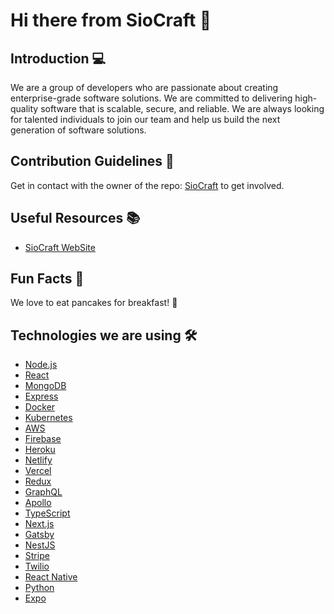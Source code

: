 
# Hi there from SioCraft 🚀

## Introduction 💻

We are a group of developers who are passionate about creating enterprise-grade software solutions. We are committed to delivering high-quality software that is scalable, secure, and reliable. We are always looking for talented individuals to join our team and help us build the next generation of software solutions.

## Contribution Guidelines 📝

Get in contact with the owner of the repo: [SioCraft](https://github.com/SantiagoSiordia) to get involved.

## Useful Resources 📚

- [SioCraft WebSite](https://github.com/SantiagoSiordia)

## Fun Facts 🎉

We love to eat pancakes for breakfast! 🥞

## Technologies we are using 🛠️

- [Node.js](https://nodejs.org/)
- [React](https://reactjs.org/)
- [MongoDB](https://www.mongodb.com/)
- [Express](https://expressjs.com/)
- [Docker](https://www.docker.com/)
- [Kubernetes](https://kubernetes.io/)
- [AWS](https://aws.amazon.com/)
- [Firebase](https://firebase.google.com/)
- [Heroku](https://www.heroku.com/)
- [Netlify](https://www.netlify.com/)
- [Vercel](https://vercel.com/)
- [Redux](https://redux.js.org/)
- [GraphQL](https://graphql.org/)
- [Apollo](https://www.apollographql.com/)
- [TypeScript](https://www.typescriptlang.org/)
- [Next.js](https://nextjs.org/)
- [Gatsby](https://www.gatsbyjs.com/)
- [NestJS](https://nestjs.com/)
- [Stripe](https://stripe.com/)
- [Twilio](https://www.twilio.com/)
- [React Native](https://reactnative.dev/)
- [Python](https://www.python.org/)
- [Expo](https://expo.dev/)
